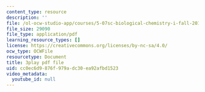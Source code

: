 ```yaml
---
content_type: resource
description: ''
file: /ol-ocw-studio-app/courses/5-07sc-biological-chemistry-i-fall-2013/cc0ec6d9876f979adc30ea92afbd1523_VykaDbJIb8A.pdf
file_size: 29090
file_type: application/pdf
learning_resource_types: []
license: https://creativecommons.org/licenses/by-nc-sa/4.0/
ocw_type: OCWFile
resourcetype: Document
title: 3play pdf file
uid: cc0ec6d9-876f-979a-dc30-ea92afbd1523
video_metadata:
  youtube_id: null
---
```

